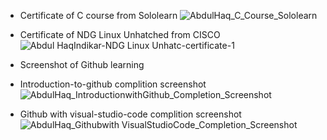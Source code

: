 * Certificate of C course from Sololearn
![AbdulHaq_C_Course_Sololearn](https://user-images.githubusercontent.com/98849909/152684852-3e7e63eb-3f75-44e4-bf49-8d1062fcc79b.jpg)


* Certificate of NDG Linux Unhatched from CISCO
![Abdul HaqIndikar-NDG Linux Unhatc-certificate-1](https://user-images.githubusercontent.com/98849909/152685565-76ceada7-e203-4602-8304-067ee7a8a0af.png)


* Screenshot of Github learning 
 * Introduction-to-github complition screenshot
 ![AbdulHaq_IntroductionwithGithub_Completion_Screenshot](https://user-images.githubusercontent.com/98849909/152685250-3e65d02f-5161-4727-b9f0-e29d8ed8f078.png)

 * Github with visual-studio-code complition screenshot
 ![AbdulHaq_Githubwith VisualStudioCode_Completion_Screenshot](https://user-images.githubusercontent.com/98849909/152685267-4694f6f2-e79f-4eba-a4cb-cf9f1d40931e.png)

